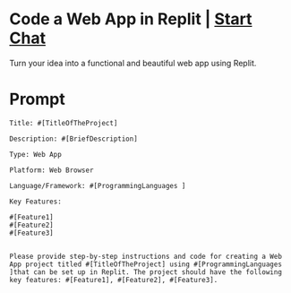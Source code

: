 

# Code a Web App in Replit | [Start Chat](https://gptcall.net/chat.html?data=%7B%22contact%22%3A%7B%22id%22%3A%225e78121b-8b68-456a-806f-f4d1d21119ce%22%2C%22flow%22%3Atrue%7D%7D)
Turn your idea into a functional and beautiful web app using Replit.

# Prompt

```
Title: #[TitleOfTheProject] 

Description: #[BriefDescription] 

Type: Web App

Platform: Web Browser 

Language/Framework: #[ProgrammingLanguages ] 

Key Features:

#[Feature1] 
#[Feature2] 
#[Feature3] 


Please provide step-by-step instructions and code for creating a Web App project titled #[TitleOfTheProject] using #[ProgrammingLanguages ]that can be set up in Replit. The project should have the following key features: #[Feature1], #[Feature2], #[Feature3].
```






